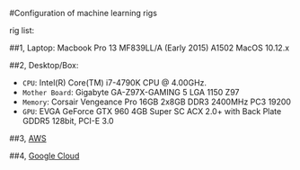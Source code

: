 #Configuration of machine learning rigs

rig list:

##1, Laptop: 
Macbook Pro 13 MF839LL/A (Early 2015) A1502 
MacOS 10.12.x

##2, Desktop/Box: 
*   `CPU`: Intel(R) Core(TM) i7-4790K CPU @ 4.00GHz. 
*   `Mother Board`: Gigabyte GA-Z97X-GAMING 5 LGA 1150 Z97
*   `Memory`: Corsair Vengeance Pro 16GB 2x8GB DDR3 2400MHz PC3 19200 
*   `GPU`: EVGA GeForce GTX 960 4GB Super SC ACX 2.0+ with Back Plate GDDR5 128bit, PCI-E 3.0

##3, [AWS](http://aws.amazon.com)


##4, [Google Cloud](http://cloud.google.com)

